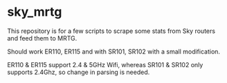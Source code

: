 # sky_mrtg
This repository is for a few scripts to scrape some stats from Sky routers and feed them to MRTG.

Should work ER110, ER115 and with SR101, SR102 with a small modification.

ER110 & ER115 support 2.4 & 5GHz Wifi, whereas SR101 & SR102 only supports 2.4Ghz, so change in parsing is needed.
